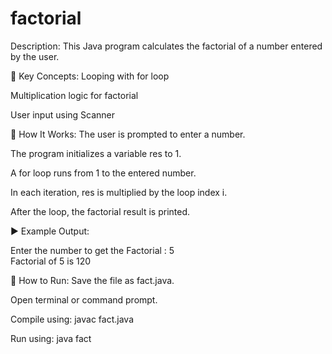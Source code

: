 # factorial

 Description:
This Java program calculates the factorial of a number entered by the user.

🧠 Key Concepts:
Looping with for loop

Multiplication logic for factorial

User input using Scanner

🔧 How It Works:
The user is prompted to enter a number.

The program initializes a variable res to 1.

A for loop runs from 1 to the entered number.

In each iteration, res is multiplied by the loop index i.

After the loop, the factorial result is printed.

▶️ Example Output:

Enter the number to get the Factorial : 5  
Factorial of 5 is 120

📂 How to Run:
Save the file as fact.java.

Open terminal or command prompt.

Compile using:
javac fact.java

Run using:
java fact

